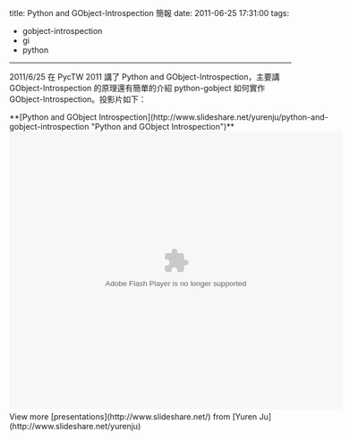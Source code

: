title: Python and GObject-Introspection 簡報
date: 2011-06-25 17:31:00
tags: 
- gobject-introspection
- gi
- python
---

2011/6/25 在 PycTW 2011 講了 Python and GObject-Introspection，主要講 GObject-Introspection 的原理還有簡單的介紹 python-gobject 如何實作 GObject-Introspection。投影片如下：

<div style="width:595px" id="__ss_8419185">**[Python and GObject Introspection](http://www.slideshare.net/yurenju/python-and-gobject-introspection "Python and GObject Introspection")** <object id="__sse8419185" width="595" height="497"> <param name="movie" value="http://static.slidesharecdn.com/swf/ssplayer2.swf?doc=python-gi-110625022017-phpapp01&stripped_title=python-and-gobject-introspection&userName=yurenju" /><param name="allowFullScreen" value="true"/><param name="allowScriptAccess" value="always"/><embed name="__sse8419185" src="http://static.slidesharecdn.com/swf/ssplayer2.swf?doc=python-gi-110625022017-phpapp01&stripped_title=python-and-gobject-introspection&userName=yurenju" type="application/x-shockwave-flash" allowscriptaccess="always" allowfullscreen="true" width="595" height="497"></embed> </object> <div style="padding:5px 0 12px">View more [presentations](http://www.slideshare.net/) from [Yuren Ju](http://www.slideshare.net/yurenju) </div></div>